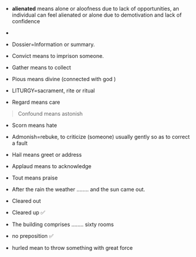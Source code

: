 - **alienated** means alone or aloofness due to lack of opportunities, an individual can feel alienated or alone due to demotivation and lack of confidence
-
- Dossier=Information or summary. 
- Convict means to imprison someone. 
- Gather means to collect 
- Pious means divine (connected with god )

- LITURGY=sacrament, rite or ritual
- Regard means care 
>Confound means astonish 
- Scorn means hate

- Admonish=rebuke, to criticize (someone) usually gently so as to correct a fault
- Hail means greet or address 
- Applaud means to acknowledge 
- Tout means praise

- After the rain the weather ........ and the sun came out.
- Cleared out
- Cleared up ✅

- The building comprises ........ sixty rooms 
- no preposition ✅

- hurled mean to throw something with great force

